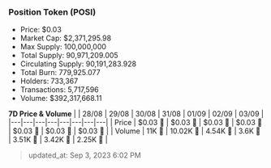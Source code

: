
  ### Position Token (POSI)
  - Price: $0.03
  - Market Cap: $2,371,295.98
  - Max Supply: 100,000,000
  - Total Supply: 90,971,209.005
  - Circulating Supply: 90,191,283.928
  - Total Burn: 779,925.077
  - Holders: 733,367
  - Transactions: 5,717,596
  - Volume: $392,317,668.11

  **7D Price & Volume**
  | | 28&#x2F;08 | 29&#x2F;08 | 30&#x2F;08 | 31&#x2F;08 | 01&#x2F;09 | 02&#x2F;09 | 03&#x2F;09 |
  |---|---|---|---|---|---|---|---|
  | Price | $0.03 🔻 | $0.03 🔻 | $0.03 🔻 | $0.03 🔻 | $0.03 🔻 | $0.03 🔻 | $0.03 🚀 |
  | Volume | 11K 🔻 | 10.02K 🔻 | 4.54K 🔻 | 3.6K 🔻 | 3.51K 🔻 | 3.42K 🔻 | 2.25K 🔻 |

  > updated_at: Sep 3, 2023 6:02 PM
